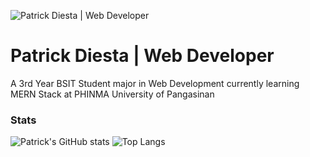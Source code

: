 ![Patrick Diesta | Web Developer](https://i.pinimg.com/originals/92/75/1e/92751e0ca5fb8b890839121c472df4f3.gif)
# Patrick Diesta | Web Developer

A 3rd Year BSIT Student major in Web Development currently learning MERN Stack at PHINMA University of Pangasinan

### Stats

![Patrick's GitHub stats](https://github-readme-stats.vercel.app/api?username=patrikimaru&show_icons=true&bg_color=00000000)
![Top Langs](https://github-readme-stats.vercel.app/api/top-langs/?username=patrikimaru&layout=compact&show_icons=true&bg_color=00000000)



